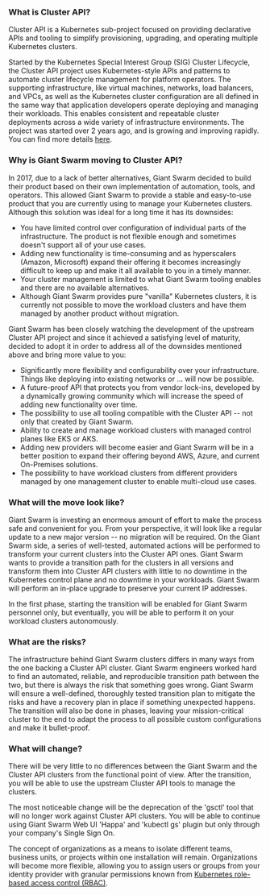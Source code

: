 ### What is Cluster API?

Cluster API is a Kubernetes sub-project focused on providing declarative APIs and tooling to simplify provisioning, upgrading, and operating multiple Kubernetes clusters.

Started by the Kubernetes Special Interest Group (SIG) Cluster Lifecycle, the Cluster API project uses Kubernetes-style APIs and patterns to automate cluster lifecycle management for platform operators. The supporting infrastructure, like virtual machines, networks, load balancers, and VPCs, as well as the Kubernetes cluster configuration are all defined in the same way that application developers operate deploying and managing their workloads. This enables consistent and repeatable cluster deployments across a wide variety of infrastructure environments. The project was started over 2 years ago, and is growing and improving rapidly. You can find more details [here](https://cluster-api.sigs.k8s.io/).

### Why is Giant Swarm moving to Cluster API?

In 2017, due to a lack of better alternatives, Giant Swarm decided to build their product based on their own implementation of automation, tools, and operators. This allowed Giant Swarm to provide a stable and easy-to-use product that you are currently using to manage your Kubernetes clusters. Although this solution was ideal for a long time it has its downsides:
- You have limited control over configuration of individual parts of the infrastructure. The product is not flexible enough and sometimes doesn't support all of your use cases.
- Adding new functionality is time-consuming and as hyperscalers (Amazon, Microsoft) expand their offering it becomes increasingly difficult to keep up and make it all available to you in a timely manner.
- Your cluster management is limited to what Giant Swarm tooling enables and there are no available alternatives.
- Although Giant Swarm provides pure "vanilla" Kubernetes clusters, it is currently not possible to move the workload clusters and have them managed by another product without migration. 

Giant Swarm has been closely watching the development of the upstream Cluster API project and since it achieved a satisfying level of maturity, decided to adopt it in order to address all of the downsides mentioned above and bring more value to you:
- Significantly more flexibility and configurability over your infrastructure. Things like deploying into existing networks or ... will now be possible.
- A future-proof API that protects you from vendor lock-ins, developed by a dynamically growing community which will increase the speed of adding new functionality over time.
- The possibility to use all tooling compatible with the Cluster API -- not only that created by Giant Swarm.
- Ability to create and manage workload clusters with managed control planes like EKS or AKS.
- Adding new providers will become easier and Giant Swarm will be in a better position to expand their offering beyond AWS, Azure, and current On-Premises solutions.
- The possibility to have workload clusters from different providers managed by one management cluster to enable multi-cloud use cases.

### What will the move look like?

Giant Swarm is investing an enormous amount of effort to make the process safe and convenient for you. From your perspective, it will look like a regular update to a new major version -- no migration will be required. On the Giant Swarm side, a series of well-tested, automated actions will be performed to transform your current clusters into the Cluster API ones. Giant Swarm wants to provide a transition path for the clusters in all versions and transform them into Cluster API clusters with little to no downtime in the Kubernetes control plane and no downtime in your workloads. Giant Swarm will perform an in-place upgrade to preserve your current IP addresses.


In the first phase, starting the transition will be enabled for Giant Swarm personnel only, but eventually, you will be able to perform it on your workload clusters autonomously.

### What are the risks?

The infrastructure behind Giant Swarm clusters differs in many ways from the one backing a Cluster API cluster. Giant Swarm engineers worked hard to find an automated, reliable, and reproducible transition path between the two, but there is always the risk that something goes wrong. Giant Swarm will ensure a well-defined, thoroughly tested transition plan to mitigate the risks and have a recovery plan in place if something unexpected happens. The transition will also be done in phases, leaving your mission-critical cluster to the end to adapt the process to all possible custom configurations and make it bullet-proof.


### What will change?

There will be very little to no differences between the Giant Swarm and the Cluster API clusters from the functional point of view. After the transition, you will be able to use the upstream Cluster API tools to manage the clusters.

The most noticeable change will be the deprecation of the 'gsctl' tool that will no longer work against Cluster API clusters. You will be able to continue using Giant Swarm Web UI 'Happa' and 'kubectl gs' plugin but only through your company's Single Sign On. 

The concept of organizations as a means to isolate different teams, business units, or projects within one installation will remain. Organizations will become more flexible, allowing you to assign users or groups from your identity provider with granular permissions known from [Kubernetes role-based access control (RBAC)](https://kubernetes.io/docs/reference/access-authn-authz/rbac/).

